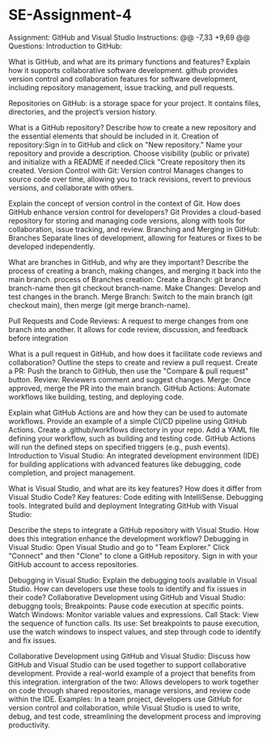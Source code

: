 
# SE-Assignment-4
Assignment: GitHub and Visual Studio
Instructions:
@@ -7,33 +9,69 @@ Questions:
Introduction to GitHub:

What is GitHub, and what are its primary functions and features? Explain how it supports collaborative software development.
github provides version control and collaboration features for software development, including repository management, issue tracking, and pull requests.

Repositories on GitHub:
 is a storage space for your project. It contains files, directories, and the project’s version history.

What is a GitHub repository? Describe how to create a new repository and the essential elements that should be included in it.
Creation of repository:Sign in to GitHub and click on "New repository."
Name your repository and provide a description.
Choose visibility (public or private) and initialize with a README if needed.Click "Create repository then its created.
Version Control with Git:
Version control Manages changes to source code over time, allowing you to track revisions, revert to previous versions, and collaborate with others.

Explain the concept of version control in the context of Git. How does GitHub enhance version control for developers?
Git Provides a cloud-based repository for storing and managing code versions, along with tools for collaboration, issue tracking, and review.
Branching and Merging in GitHub:
 Branches Separate lines of development, allowing for features or fixes to be developed independently.

What are branches in GitHub, and why are they important? Describe the process of creating a branch, making changes, and merging it back into the main branch.
process of Branches creation:
Create a Branch: git branch branch-name then git checkout branch-name.
Make Changes: Develop and test changes in the branch.
Merge Branch: Switch to the main branch (git checkout main), then merge (git merge branch-name).

Pull Requests and Code Reviews:
A request to merge changes from one branch into another. It allows for code review, discussion, and feedback before integration

What is a pull request in GitHub, and how does it facilitate code reviews and collaboration? Outline the steps to create and review a pull request.
Create a PR: Push the branch to GitHub, then use the "Compare & pull request" button.
Review: Reviewers comment and suggest changes.
Merge: Once approved, merge the PR into the main branch.
GitHub Actions:
Automate workflows like building, testing, and deploying code.

Explain what GitHub Actions are and how they can be used to automate workflows. Provide an example of a simple CI/CD pipeline using GitHub Actions.
Create a .github/workflows directory in your repo.
Add a YAML file defining your workflow, such as building and testing code.
GitHub Actions will run the defined steps on specified triggers (e.g., push events).
Introduction to Visual Studio:
An integrated development environment (IDE) for building applications with advanced features like debugging, code completion, and project management.

What is Visual Studio, and what are its key features? How does it differ from Visual Studio Code?
Key features:
Code editing with IntelliSense.
Debugging tools.
Integrated build and deployment
Integrating GitHub with Visual Studio:

Describe the steps to integrate a GitHub repository with Visual Studio. How does this integration enhance the development workflow?
Debugging in Visual Studio:
Open Visual Studio and go to "Team Explorer."
Click "Connect" and then "Clone" to clone a GitHub repository.
Sign in with your GitHub account to access repositories.

Debugging in Visual Studio:
Explain the debugging tools available in Visual Studio. How can developers use these tools to identify and fix issues in their code?
Collaborative Development using GitHub and Visual Studio:
debuggng tools; Breakpoints: Pause code execution at specific points.
Watch Windows: Monitor variable values and expressions.
Call Stack: View the sequence of function calls.
Its use: Set breakpoints to pause execution, use the watch windows to inspect values, and step through code to identify and fix issues.

Collaborative Development using GitHub and Visual Studio:
Discuss how GitHub and Visual Studio can be used together to support collaborative development. Provide a real-world example of a project that benefits from this integration.
intergration of the two: Allows developers to work together on code through shared repositories, manage versions, and review code within the IDE.
Examples: In a team project, developers use GitHub for version control and collaboration, while Visual Studio is used to write, debug, and test code, streamlining the development process and improving productivity.
